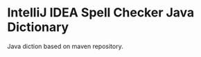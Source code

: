 IntelliJ IDEA Spell Checker Java Dictionary
===========================================

Java diction based on maven repository.

